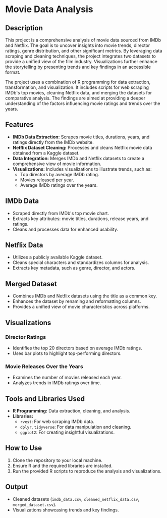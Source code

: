 # Movie Data Analysis

## Description
This project is a comprehensive analysis of movie data sourced from IMDb and Netflix. The goal is to uncover insights into movie trends, director ratings, genre distribution, and other significant metrics. By leveraging data scraping and cleaning techniques, the project integrates two datasets to provide a unified view of the film industry. Visualizations further enhance the storytelling by presenting trends and key findings in an accessible format.

The project uses a combination of R programming for data extraction, transformation, and visualization. It includes scripts for web scraping IMDb's top movies, cleaning Netflix data, and merging the datasets for comparative analysis. The findings are aimed at providing a deeper understanding of the factors influencing movie ratings and trends over the years.

## Features
- **IMDb Data Extraction:** Scrapes movie titles, durations, years, and ratings directly from the IMDb website.
- **Netflix Dataset Cleaning:** Processes and cleans Netflix movie data obtained from a Kaggle dataset.
- **Data Integration:** Merges IMDb and Netflix datasets to create a comprehensive view of movie information.
- **Visualizations:** Includes visualizations to illustrate trends, such as:
  - Top directors by average IMDb rating.
  - Movies released per year.
  - Average IMDb ratings over the years.

## IMDb Data
- Scraped directly from IMDb's top movie chart.
- Extracts key attributes: movie titles, durations, release years, and ratings.
- Cleans and processes data for enhanced usability.

## Netflix Data
- Utilizes a publicly available Kaggle dataset.
- Cleans special characters and standardizes columns for analysis.
- Extracts key metadata, such as genre, director, and actors.

## Merged Dataset
- Combines IMDb and Netflix datasets using the title as a common key.
- Enhances the dataset by renaming and reformatting columns.
- Provides a unified view of movie characteristics across platforms.

## Visualizations
### Director Ratings
- Identifies the top 20 directors based on average IMDb ratings.
- Uses bar plots to highlight top-performing directors.

### Movie Releases Over the Years
- Examines the number of movies released each year.
- Analyzes trends in IMDb ratings over time.

## Tools and Libraries Used
- **R Programming:** Data extraction, cleaning, and analysis.
- **Libraries:**
  - `rvest`: For web scraping IMDb data.
  - `dplyr`, `tidyverse`: For data manipulation and cleaning.
  - `ggplot2`: For creating insightful visualizations.

## How to Use
1. Clone the repository to your local machine.
2. Ensure R and the required libraries are installed.
3. Run the provided R scripts to reproduce the analysis and visualizations.

## Output
- Cleaned datasets (`imdb_data.csv`, `cleaned_netflix_data.csv`, `merged_dataset.csv`).
- Visualizations showcasing trends and key findings.
